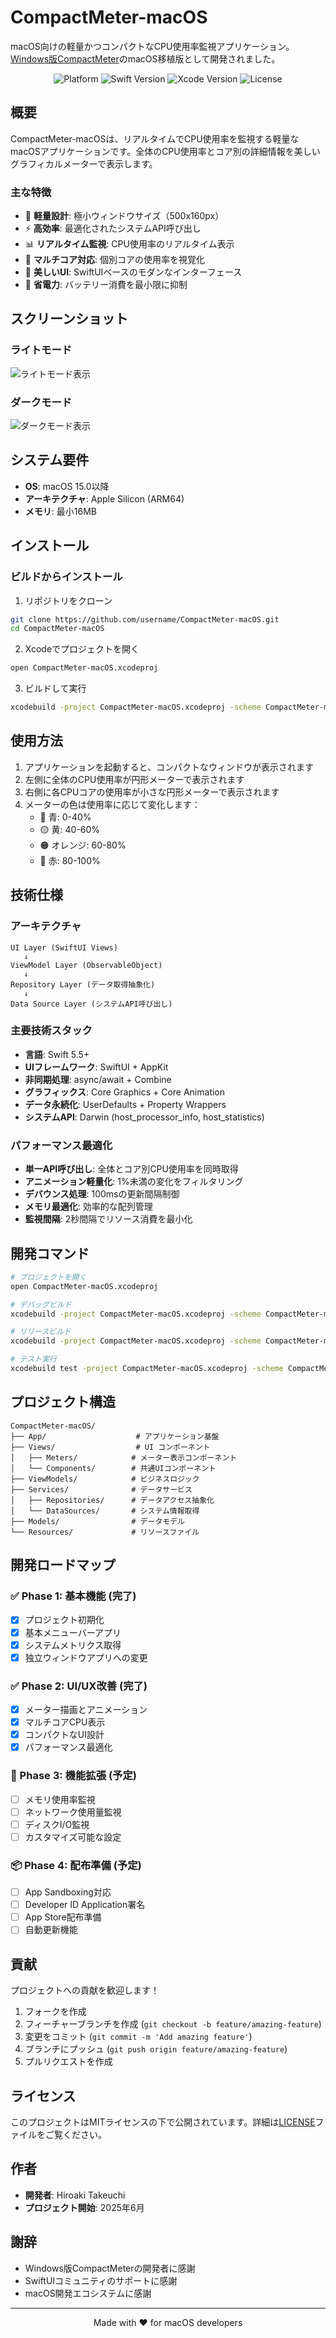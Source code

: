 # CompactMeter-macOS

macOS向けの軽量かつコンパクトなCPU使用率監視アプリケーション。[Windows版CompactMeter](https://github.com/takke/CompactMeter)のmacOS移植版として開発されました。

<p align="center">
  <img src="https://img.shields.io/badge/Platform-macOS%2015.0+-blue.svg" alt="Platform">
  <img src="https://img.shields.io/badge/Swift-5.5+-orange.svg" alt="Swift Version">
  <img src="https://img.shields.io/badge/Xcode-16+-blue.svg" alt="Xcode Version">
  <img src="https://img.shields.io/badge/License-MIT-green.svg" alt="License">
</p>

## 概要

CompactMeter-macOSは、リアルタイムでCPU使用率を監視する軽量なmacOSアプリケーションです。全体のCPU使用率とコア別の詳細情報を美しいグラフィカルメーターで表示します。

### 主な特徴

- 🎯 **軽量設計**: 極小ウィンドウサイズ（500x160px）
- ⚡ **高効率**: 最適化されたシステムAPI呼び出し
- 📊 **リアルタイム監視**: CPU使用率のリアルタイム表示
- 🔄 **マルチコア対応**: 個別コアの使用率を視覚化
- 🎨 **美しいUI**: SwiftUIベースのモダンなインターフェース
- 🔋 **省電力**: バッテリー消費を最小限に抑制

## スクリーンショット

### ライトモード
![ライトモード表示](FILES/screenshot-light-mode.png)

### ダークモード
![ダークモード表示](FILES/screenshot-dark-mode.png)

## システム要件

- **OS**: macOS 15.0以降
- **アーキテクチャ**: Apple Silicon (ARM64)
- **メモリ**: 最小16MB

## インストール

### ビルドからインストール

1. リポジトリをクローン
```bash
git clone https://github.com/username/CompactMeter-macOS.git
cd CompactMeter-macOS
```

2. Xcodeでプロジェクトを開く
```bash
open CompactMeter-macOS.xcodeproj
```

3. ビルドして実行
```bash
xcodebuild -project CompactMeter-macOS.xcodeproj -scheme CompactMeter-macOS -configuration Release build
```

## 使用方法

1. アプリケーションを起動すると、コンパクトなウィンドウが表示されます
2. 左側に全体のCPU使用率が円形メーターで表示されます
3. 右側に各CPUコアの使用率が小さな円形メーターで表示されます
4. メーターの色は使用率に応じて変化します：
   - 🔵 青: 0-40%
   - 🟡 黄: 40-60%
   - 🟠 オレンジ: 60-80%
   - 🔴 赤: 80-100%

## 技術仕様

### アーキテクチャ

```
UI Layer (SwiftUI Views)
   ↓
ViewModel Layer (ObservableObject)
   ↓
Repository Layer (データ取得抽象化)
   ↓
Data Source Layer (システムAPI呼び出し)
```

### 主要技術スタック

- **言語**: Swift 5.5+
- **UIフレームワーク**: SwiftUI + AppKit
- **非同期処理**: async/await + Combine
- **グラフィックス**: Core Graphics + Core Animation
- **データ永続化**: UserDefaults + Property Wrappers
- **システムAPI**: Darwin (host_processor_info, host_statistics)

### パフォーマンス最適化

- **単一API呼び出し**: 全体とコア別CPU使用率を同時取得
- **アニメーション軽量化**: 1%未満の変化をフィルタリング
- **デバウンス処理**: 100msの更新間隔制御
- **メモリ最適化**: 効率的な配列管理
- **監視間隔**: 2秒間隔でリソース消費を最小化

## 開発コマンド

```bash
# プロジェクトを開く
open CompactMeter-macOS.xcodeproj

# デバッグビルド
xcodebuild -project CompactMeter-macOS.xcodeproj -scheme CompactMeter-macOS -configuration Debug build

# リリースビルド
xcodebuild -project CompactMeter-macOS.xcodeproj -scheme CompactMeter-macOS -configuration Release build

# テスト実行
xcodebuild test -project CompactMeter-macOS.xcodeproj -scheme CompactMeter-macOS
```

## プロジェクト構造

```
CompactMeter-macOS/
├── App/                    # アプリケーション基盤
├── Views/                  # UI コンポーネント
│   ├── Meters/            # メーター表示コンポーネント
│   └── Components/        # 共通UIコンポーネント
├── ViewModels/            # ビジネスロジック
├── Services/              # データサービス
│   ├── Repositories/      # データアクセス抽象化
│   └── DataSources/       # システム情報取得
├── Models/                # データモデル
└── Resources/             # リソースファイル
```

## 開発ロードマップ

### ✅ Phase 1: 基本機能 (完了)
- [x] プロジェクト初期化
- [x] 基本メニューバーアプリ
- [x] システムメトリクス取得
- [x] 独立ウィンドウアプリへの変更

### ✅ Phase 2: UI/UX改善 (完了)
- [x] メーター描画とアニメーション
- [x] マルチコアCPU表示
- [x] コンパクトなUI設計
- [x] パフォーマンス最適化

### 🚧 Phase 3: 機能拡張 (予定)
- [ ] メモリ使用率監視
- [ ] ネットワーク使用量監視
- [ ] ディスクI/O監視
- [ ] カスタマイズ可能な設定

### 📦 Phase 4: 配布準備 (予定)
- [ ] App Sandboxing対応
- [ ] Developer ID Application署名
- [ ] App Store配布準備
- [ ] 自動更新機能

## 貢献

プロジェクトへの貢献を歓迎します！

1. フォークを作成
2. フィーチャーブランチを作成 (`git checkout -b feature/amazing-feature`)
3. 変更をコミット (`git commit -m 'Add amazing feature'`)
4. ブランチにプッシュ (`git push origin feature/amazing-feature`)
5. プルリクエストを作成

## ライセンス

このプロジェクトはMITライセンスの下で公開されています。詳細は[LICENSE](LICENSE)ファイルをご覧ください。

## 作者

- **開発者**: Hiroaki Takeuchi
- **プロジェクト開始**: 2025年6月

## 謝辞

- Windows版CompactMeterの開発者に感謝
- SwiftUIコミュニティのサポートに感謝
- macOS開発エコシステムに感謝

---

<p align="center">
Made with ❤️ for macOS developers
</p>